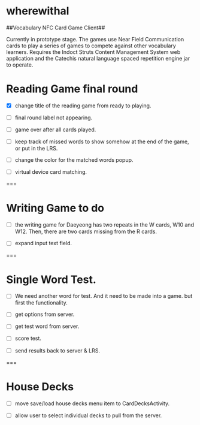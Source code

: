 wherewithal
===========

##Vocabulary NFC Card Game Client##

Currently in prototype stage.  The games use Near Field Communication cards to play a series of games to compete against other vocabulary learners.
Requires the Indoct Struts Content Management System web application and the Catechis natural language spaced repetition engine jar to operate.

# Reading Game final round
-[x] change title of the reading game from ready to playing.

-[ ] final round label not appearing.

-[ ] game over after all cards played.

-[ ] keep track of missed words to show somehow at the end of the game, or put in the LRS.

-[ ] change the color for the matched words popup.

-[ ] virtual device card matching.

===

# Writing Game to do
-[ ] the writing game for Daeyeong has two repeats in the W cards, W10 and W12.  Then, there are two cards missing from the R cards.

-[ ] expand input text field.

===

# Single Word Test.  
-[ ] We need another word for test.  And it need to be made into a game.  but first the functionality.

-[ ] get options from server.

-[ ] get test word from server.

-[ ] score test.

-[ ] send results back to server & LRS.

===

# House Decks

- [ ] move save/load house decks menu item to CardDecksActivity.

- [ ] allow user to select individual decks to pull from the server.